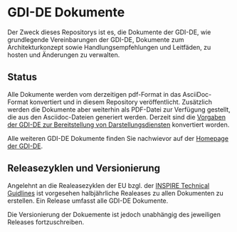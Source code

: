 # GDI-DE Dokumente

Der Zweck dieses Repositorys ist es, die Dokumente der GDI-DE, wie grundlegende Vereinbarungen der GDI-DE, Dokumente zum Architekturkonzept sowie Handlungsempfehlungen und Leitfäden, zu hosten und Änderungen zu verwalten. 

## Status

Alle Dokumente werden vom derzeitigen pdf-Format in das AsciiDoc-Format konvertiert und in diesem Repository veröffentlicht. Zusätzlich werden die Dokumente aber weiterhin als PDF-Datei zur Verfügung gestellt, die aus den Asciidoc-Dateien generiert werden. Derzeit sind die [Vorgaben der GDI-DE zur Bereitstellung von Darstellungsdiensten](https://github.com/gdi-de/gdi-de-dokumente/blob/main/architekturkonzept/technische-festlegungen/vorgaben-darstellungsdienste.adoc) konvertiert worden.

Alle weiteren GDI-DE Dokumente finden Sie nachwievor auf der [Homepage der GDI-DE](https://www.gdi-de.org/index.php/Service/Downloads/GDI-DE%20Dokumente.htm).

## Releasezyklen und Versionierung

Angelehnt an die Realeasezyklen der EU bzgl. der [INSPIRE Technical Guidlines](https://github.com/INSPIRE-MIF/technical-guidelines) ist vorgesehen halbjährliche Realeases zu allen Dokumenten zu erstellen. Ein Release umfasst alle GDI-DE Dokumente.

Die Versionierung der Dokuemente ist jedoch unabhängig des jeweiligen Releases fortzuschreiben.
